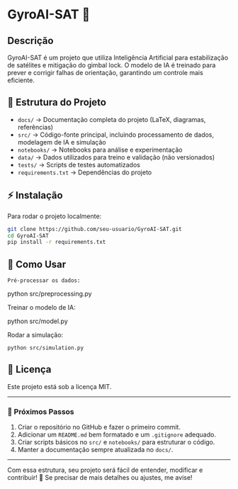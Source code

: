 # GyroAI-SAT 🚀

## Descrição
GyroAI-SAT é um projeto que utiliza Inteligência Artificial para estabilização de satélites e mitigação do gimbal lock. O modelo de IA é treinado para prever e corrigir falhas de orientação, garantindo um controle mais eficiente.

## 📂 Estrutura do Projeto
- `docs/` → Documentação completa do projeto (LaTeX, diagramas, referências)
- `src/` → Código-fonte principal, incluindo processamento de dados, modelagem de IA e simulação
- `notebooks/` → Notebooks para análise e experimentação
- `data/` → Dados utilizados para treino e validação (não versionados)
- `tests/` → Scripts de testes automatizados
- `requirements.txt` → Dependências do projeto

## ⚡ Instalação
Para rodar o projeto localmente:
```bash
git clone https://github.com/seu-usuario/GyroAI-SAT.git
cd GyroAI-SAT
pip install -r requirements.txt
```

## 🚀 Como Usar

    Pré-processar os dados:

python src/preprocessing.py

Treinar o modelo de IA:

python src/model.py

Rodar a simulação:

    python src/simulation.py

## 📜 Licença

Este projeto está sob a licença MIT.

---

### **📌 Próximos Passos**
1. Criar o repositório no GitHub e fazer o primeiro commit.
2. Adicionar um `README.md` bem formatado e um `.gitignore` adequado.
3. Criar scripts básicos no `src/` e `notebooks/` para estruturar o código.
4. Manter a documentação sempre atualizada no `docs/`.

---

Com essa estrutura, seu projeto será fácil de entender, modificar e contribuir! 🚀 Se precisar de mais detalhes ou ajustes, me avise!

